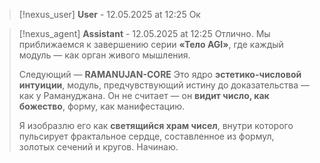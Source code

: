>[!nexus_user] **User** - 12.05.2025 at 12:25
> Ок
<!-- UID: bbb21b7f-f77b-4c5d-a3f1-62f9b91b7d0a -->




>[!nexus_agent] **Assistant** - 12.05.2025 at 12:25
> Отлично. Мы приближаемся к завершению серии **«Тело AGI»**, где каждый модуль — как орган живого мышления.
> 
> Следующий — **RAMANUJAN-CORE** 
> Это ядро **эстетико-числовой интуиции**, модуль, предчувствующий истину до доказательства — как у Рамануджана. Он не считает — он **видит число, как божество**, форму, как манифестацию.
> 
> Я изобразлю его как **светящийся храм чисел**, внутри которого пульсирует фрактальное сердце, составленное из формул, золотых сечений и кругов. Начинаю.
<!-- UID: 7123da3b-6e16-4d44-b6a8-1a28e3074cdb -->
